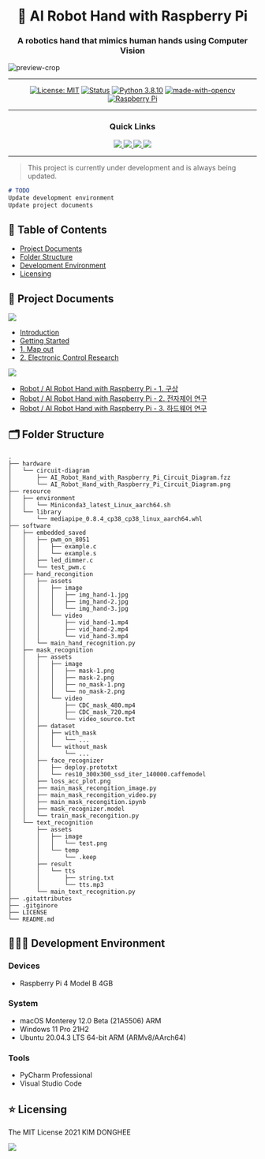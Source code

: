 <h1 align="center">🤖 AI Robot Hand with Raspberry Pi</h1>

<h3 align="center"><strong>A robotics hand that mimics human hands using Computer Vision</strong></h1>

![preview-crop](https://user-images.githubusercontent.com/46535278/132984747-09d74565-d2ef-4d48-a31e-11a7b0df6df0.jpeg)

---

<div align="center">

[![License: MIT](https://img.shields.io/badge/License-MIT-red.svg)](https://opensource.org/licenses/MIT)
[![Status](https://img.shields.io/badge/Status-in%20progress-yellow.svg)]()
[![Python 3.8.10](https://img.shields.io/badge/python-3.8.10-blue.svg)](https://www.python.org/downloads/release/python-380/)
[![made-with-opencv](http://img.shields.io/badge/OpenCV-5c3ee8?style=square&logo=OpenCV&logoColor=white)](https://opencv.org/)
[![Raspberry Pi](http://img.shields.io/badge/Raspberry%20Pi-c51a4a?style=square&logo=Raspberry-Pi&logoColor=white)](https://www.raspberrypi.org/)

</div>

---

<div align='center'>

### Quick Links

<a href='https://ai-robot-hand-with-raspberry-pi.kimdonghee.dev/'>
<img src='https://img.shields.io/badge/DOCUMENT-orange?style=for-the-badge'>
</a>

<a href='https://kimdonghee.dev/categories/robot/'>
<img src='https://img.shields.io/badge/BLOG%20POST-blue?style=for-the-badge'>
</a>

<a href='https://portfolio.kimdonghee.dev/projects/'>
<img src='https://img.shields.io/badge/PORTFOLIO-yellow?style=for-the-badge'>
</a>

<a href='https://colab.research.google.com/drive/108pJCfenFAIM_Kj7k6OM-U6cRr-4QTwJ'>
<img src='https://img.shields.io/badge/Open%20in-Google Colab-blue?logo=Google-Colab&style=for-the-badge'>
</a>
  
</div>

---

> This project is currently under development and is always being updated.

```markdown
# TODO
Update development environment
Update project documents
```

## 📎 Table of Contents
  * [Project Documents](#-project-documents)
  * [Folder Structure](#-folder-structure)
  * [Development Environment](#-development-environment)
  * [Licensing](#-licensing)

## 📑 Project Documents

<a href='https://ai-robot-hand-with-raspberry-pi.kimdonghee.dev/'>
<img src='https://img.shields.io/badge/DOCUMENT-orange?style=for-the-badge'>
</a>

-   <a href='https://ai-robot-hand-with-raspberry-pi.kimdonghee.dev/'>Introduction</a>
-   <a href='https://ai-robot-hand-with-raspberry-pi.kimdonghee.dev/getting-started'>Getting Started</a>
-   <a href='https://ai-robot-hand-with-raspberry-pi.kimdonghee.dev/'>1. Map out</a>
-   <a href='https://ai-robot-hand-with-raspberry-pi.kimdonghee.dev/'>2. Electronic Control Research</a>

<a href='https://kimdonghee.dev/categories/robot/'>
<img src='https://img.shields.io/badge/BLOG%20POST-blue?style=for-the-badge'>
</a>

-   <a href='https://kimdonghee.dev/posts/Projects_Robot_AI-Robot-Hand-with-Raspberry-Pi-1-구상/'>Robot / AI Robot Hand with Raspberry Pi - 1. 구상</a>
-   <a href='https://kimdonghee.dev/posts/Projects_Robot_AI-Robot-Hand-with-Raspberry-Pi-2-전자제어-연구/'>Robot / AI Robot Hand with Raspberry Pi - 2. 전자제어 연구</a>
-   <a href='https://kimdonghee.dev/posts/Projects_Robot_AI-Robot-Hand-with-Raspberry-Pi-3-하드웨어-연구/'>Robot / AI Robot Hand with Raspberry Pi - 3. 하드웨어 연구</a>

## 🗂 Folder Structure

    .
    ├── hardware
    │   └── circuit-diagram
    │       ├── AI_Robot_Hand_with_Raspberry_Pi_Circuit_Diagram.fzz
    │       └── AI_Robot_Hand_with_Raspberry_Pi_Circuit_Diagram.png
    ├── resource
    │   ├── environment
    │   │   └── Miniconda3_latest_Linux_aarch64.sh
    │   └── library
    │       └── mediapipe_0.8.4_cp38_cp38_linux_aarch64.whl
    ├── software
    │   ├── embedded_saved
    │   │   ├── pwm_on_8051
    │   │   │   ├── example.c
    │   │   │   └── example.s
    │   │   ├── led_dimmer.c
    │   │   └── test_pwm.c
    │   ├── hand_recongition
    │   │   ├── assets
    │   │   │   ├── image
    │   │   │   │   ├── img_hand-1.jpg
    │   │   │   │   ├── img_hand-2.jpg
    │   │   │   │   └── img_hand-3.jpg
    │   │   │   └── video
    │   │   │       ├── vid_hand-1.mp4
    │   │   │       ├── vid_hand-2.mp4
    │   │   │       └── vid_hand-3.mp4
    │   │   └── main_hand_recognition.py
    │   ├── mask_recognition
    │   │   ├── assets
    │   │   │   ├── image
    │   │   │   │   ├── mask-1.png
    │   │   │   │   ├── mask-2.png
    │   │   │   │   ├── no_mask-1.png
    │   │   │   │   └── no_mask-2.png
    │   │   │   └── video
    │   │   │       ├── CDC_mask_480.mp4
    │   │   │       ├── CDC_mask_720.mp4
    │   │   │       └── video_source.txt
    │   │   ├── dataset
    │   │   │   ├── with_mask
    │   │   │   │   └── ...
    │   │   │   └── without_mask
    │   │   │       └── ...
    │   │   ├── face_recognizer
    │   │   │   ├── deploy.prototxt
    │   │   │   └── res10_300x300_ssd_iter_140000.caffemodel
    │   │   ├── loss_acc_plot.png
    │   │   ├── main_mask_recongition_image.py
    │   │   ├── main_mask_recongition_video.py
    │   │   ├── main_mask_recongition.ipynb
    │   │   ├── mask_recognizer.model
    │   │   └── train_mask_recongition.py
    │   └── text_recognition
    │       ├── assets
    │       │   ├── image
    │       │   │   └── test.png
    │       │   └── temp
    │       │       └── .keep
    │       ├── result
    │       │   └── tts
    │       │       ├── string.txt
    │       │       └── tts.mp3
    │       └── main_text_recognition.py
    ├── .gitattributes
    ├── .gitginore
    ├── LICENSE
    └── README.md

## 👨🏻‍💻 Development Environment

### Devices

- Raspberry Pi 4 Model B 4GB

### System

- macOS Monterey 12.0 Beta (21A5506) ARM
- Windows 11 Pro 21H2
- Ubuntu 20.04.3 LTS 64-bit ARM (ARMv8/AArch64)

### Tools

- PyCharm Professional
- Visual Studio Code

## ⭐️ Licensing

The MIT License 2021 KIM DONGHEE

<a href="https://github.com/DEVHEE"><img src="https://img.shields.io/static/v1?style=for-the-badge&label=CREATED%20BY&message=KIM%20DONGHEE&color=000000"></a>  